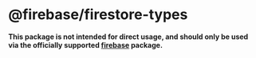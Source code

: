 # @firebase/firestore-types

**This package is not intended for direct usage, and should only be used via the officially
supported [firebase](https://www.npmjs.com/package/firebase) package.**

